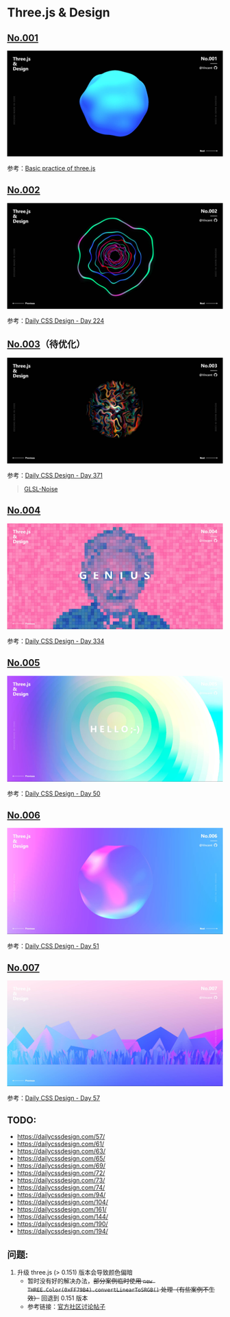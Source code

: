 # Three.js & Design

## [No.001](./src/views/no001/index.ts)

![poster no.001](./assets/images/no001.jpg)

参考：[Basic practice of three.js](https://codepen.io/tksiiii/pen/jwdvGG)

## [No.002](./src/views/no002/index.ts)

![poster no.002](./assets/images/no002.jpg)

参考：[Daily CSS Design - Day 224](https://dailycssdesign.com/224/)

## [No.003](./src/views/no003/index.ts)（待优化）

![poster no.003](./assets/images/no003.jpg)

参考：[Daily CSS Design - Day 371](https://dailycssdesign.com/371/)

> [GLSL-Noise](https://gist.github.com/patriciogonzalezvivo/670c22f3966e662d2f83)

## [No.004](./src/views/no004/index.ts)

![poster no.004](./assets/images/no004.jpg)

参考：[Daily CSS Design - Day 334](https://dailycssdesign.com/334/)

## [No.005](./src/views/no005/index.ts)

![poster no.005](./assets/images/no005.jpg)

参考：[Daily CSS Design - Day 50](https://dailycssdesign.com/50/)

## [No.006](./src/views/no006/index.ts)

![poster no.006](./assets/images/no006.jpg)

参考：[Daily CSS Design - Day 51](https://dailycssdesign.com/51/)

## [No.007](./src/views/no007/index.ts)

![poster no.007](./assets/images/no007.jpg)

参考：[Daily CSS Design - Day 57](https://dailycssdesign.com/57/)

## TODO:
- https://dailycssdesign.com/57/
- https://dailycssdesign.com/61/
- https://dailycssdesign.com/63/
- https://dailycssdesign.com/65/
- https://dailycssdesign.com/69/
- https://dailycssdesign.com/72/
- https://dailycssdesign.com/73/
- https://dailycssdesign.com/74/
- https://dailycssdesign.com/94/
- https://dailycssdesign.com/104/
- https://dailycssdesign.com/161/
- https://dailycssdesign.com/144/
- https://dailycssdesign.com/190/
- https://dailycssdesign.com/194/

## 问题:

1. 升级 three.js (> 0.151) 版本会导致颜色偏暗
   - 暂时没有好的解决办法，~~部分案例临时使用 `new THREE.Color(0xFF79B4).convertLinearToSRGB()` 处理（有些案例不生效）~~ 回退到 0.151 版本
   - 参考链接：[官方社区讨论帖子](https://discourse.threejs.org/t/updates-to-color-management-in-three-js-r152/50791/66)